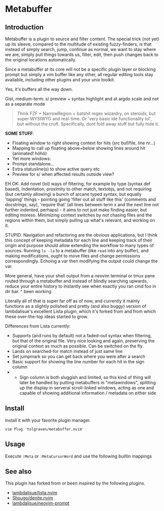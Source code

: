 Metabuffer
==============================================================================

Introduction
-------------------------------------------------------------------------------

Metabuffer is a plugin to source and filter content. The special trick (not yet)
up its sleeve, compared to the multitude of existing fuzzy-finders, is
that instead of simply search, jump, continue as normal, we want to stay where
we are, simply pull things towards us, filter, edit, then push changes back to the
original locations automatically.

Since a metabuffer at its core will not be a specific plugin layer or blocking
prompt but simply a vim buffer like any other, all regular editing tools stay
available, including other plugins and your unix toolkit.

Yes, it's buffers all the way down.

Gist, medium-term:
s/ preview + syntax highlight and at argdo scale and not as a separate mode

> Think FZF + NarrowRegion + batshit regex wizardry, on steroids, but super
> WYSIWYG and real-time.
Or 'very basic ide functionality lol', but without the cruft.
Specifically, dont fold away stuff but fully hide it.

**SOME STUFF**:
- Floating window to right showing context for hits (src buf/file, line nr...)
- Mapping to call up floating above+below showing lines around hit (animated!  höhö)
- Yet more windows:
-   Prompt standalone...
-   Extra statusline(s) to show active query etc
-   Preview for s/ when affected results outside view?



EH OK:
Add novel (lol) ways of filtering, for example by type (syntax def based),
indentation, proximity to other match, textobjs, and not requiring (but
certainly allowing) a bunch of arcane typed syntax, but equally 'tapping'
things - pointing going 'filter out all stuff like this' (comments and
docstrings, say), 'require that' (all lines between term x and the next line
not further indented, perhaps) - it aims to not just make finding easier, but
editing moreso.  Minimizing context switches by not chasing files and the
regions within them, but simply pulling up what's relevant, and working on it.

STUPID:
Navigation and refactoring are the obvious applications, but I think this
concept of keeping metadata for each line and keeping track of their origin and
purpose should allow extending the workflow to many types of sources.
Running `ls -la` to a metabuffer (like `read` into any buffer), and
making modifications, ought to move files and change permissions
correspondingly. Echoing a var then modifying the output could change the var.

More general, have your shell output from a neovim terminal or tmux pane routed
through a metabuffer and instead of blindly searching upwards, reduce your
entire history to instantly see when exactly you ran cmd foo in dir bar.
^ been working


Literally all of that is super far off as of now, and currently it mainly
functions as a slightly polished and pretty (and also buggy) version of
lambdalisue's excellent Lista plugin, which it's forked from and from which
these over-the-top ideas started to grow.



Differences from Lista currently:
- Supports (and runs by default) not a faded-out syntax when filtering, but
	that of the original file. Very nice looking and again, preserving the
	original context as much as possible. Can be switched on the fly.
- Lands on searched-for match instead of just same line
- Set jumpmark so you can get back where you were after a search
- Basic support for showing the line number for each hit in the sign column
- * Sign column is both sluggish and limited, so this kind of thing will later
	be handled by putting metabuffers in "metawindows", splitting up the display
	in serveral scroll-linked windows, acting as one and capable of showing
	additional information / metadata on either side

Install
-------------------------------------------------------------------------------

Install it with your favorite plugin manager.

```vim Plug 'tolgraven/metabuffer.nvim' ```


Usage
-------------------------------------------------------------------------------
Execute `:Meta` or `:MetaCursorWord` and use the following builtin mappings


See also
-------------------------------------------------------------------------------
This plugin has forked from or been inspired by the following plugins.

- [lambdalisue/lista.nvim](https://github.com/lambdalisue/lista.nvim)
- [Shougo/denite.nvim](https://github.com/Shougo/denite.nvim)
- [lambdalisue/neovim-prompt](https://github.com/lambdalisue/neovim-prompt)
